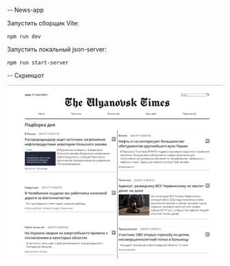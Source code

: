 -- News-app

Запустить сборщик Vite:

```
npm run dev
```

Запустить локальный json-server:

```
npm run start-server
```

-- Скриншот

![Скриншот главного экрана](public/preview.png)
